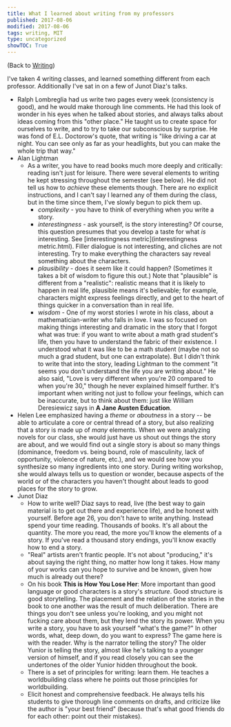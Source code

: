 ```yaml
---
title: What I learned about writing from my professors
published: 2017-08-06
modified: 2017-08-06
tags: writing, MIT
type: uncategorized
showTOC: True
---
```




(Back to [Writing](Writing.html))

I've taken 4 writing classes, and learned something different from each professor. Additionally I've sat in on a few of Junot Diaz's talks.

+ Ralph Lombreglia had us write two pages every week (consistency is good), and he would make thorough line comments. He had this look of wonder in his eyes when he talked about stories, and always talks about ideas coming from this "other place." He taught us to create space for ourselves to write, and to try to take our subconscious by surprise. He was fond of E.L. Doctorow's quote, that writing is "like driving a car at night. You can see only as far as your headlights, but you can make the whole trip that way."
+ Alan Lightman
    + As a writer, you have to read books much more deeply and critically: reading isn't just for leisure. There were several elements to writing he kept stressing throughout the semester (see below). He did not tell us how to *achieve* these elements though. There are no explicit instructions, and I can't say I learned any of them during the class, but in the time since them, I've slowly begun to pick them up.
        + *complexity* - you have to think of everything when you write a story.
        + *interestingness* - ask yourself, is the story interesting? Of course, this question presumes that you develop a taste for what *is* interesting. See [interestingness metric](interestingness metric.html). Filler dialogue is not interesting, and cliches are not interesting. Try to make everything the characters say reveal something about the characters.
        + *plausibility* - does it seem like it could happen? (Sometimes it takes a bit of wisdom to figure this out.) Note that "plausible" is different from a "realistic": realistic means that it is likely to happen in real life, plausible means it's believable; for example, characters might express feelings directly, and get to the heart of things quicker in a conversation than in real life.
        + *wisdom* - One of my worst stories I wrote in his class, about a mathematician-writer who falls in love. I was so focused on making things interesting and dramatic in the story that I forgot what was true: if you want to write about a math grad student's life, then you have to understand the fabric of their existence. I understood what it was like to be a math student (maybe not so much a grad student, but one can extrapolate). But I didn't think to write that into the story, leading Lightman to the comment "it seems you don't understand the life you are writing about." He also said, "Love is very different when you're 20 compared to when you're 30," though he never explained himself further. It's important when writing not just to follow your feelings, which can be inaccurate, but to think about them: just like William Deresiewicz says in __A Jane Austen Education__.
+ Helen Lee emphasized having a *theme* or *aboutness* in a story -- be able to articulate a core or central thread of a story, but also realizing that a story is made up of *many* elements. When we were analyzing novels for our class, she would just have us shout out things the story are about, and we would find out a single story is about so many things (dominance, freedom vs. being bound, role of masculinity, lack of opportunity, violence of nature, etc.), and we would see how you synthesize so many ingredients into one story. During writing workshop, she would always tells us to question or wonder, because aspects of the world or of the characters you haven't thought about leads to good places for the story to grow.
+ Junot Diaz
    + How to write well? Diaz says to read, live (the best way to gain material is to get out there and experience life), and be honest with yourself. Before age 26, you don't have to write anything. Instead spend your time reading. Thousands of books. It's all about the quantity. The more you read, the more you'll know the elements of a story. If you've read a thousand story endings, you'll know exactly how to end a story.
    + "Real" artists aren't frantic people. It's not about "producing," it's about saying the right thing, no matter how long it takes. How many of your works can you hope to survive and be known, given how much is already out there? 
    + On his book __This is How You Lose Her__: More important than good language or good characters is a story's *structure*. Good structure is good storytelling. The placement and the relation of the stories in the book to one another was the result of much deliberation. There are things you don't see unless you're looking, and you might not fucking care about them, but they lend the story its power. When you write a story, you have to ask yourself "what's the game?" In other words, what, deep down, do you want to express? The game here is with the reader. Why is the narrator telling the story? The older Yunior is telling the story, almost like he's talking to a younger version of himself, and if you read closely you can see the undertones of the older Yunior hidden throughout the book.
    + There is a set of principles for writing: learn them. He teaches a worldbuilding class where he points out those principles for worldbuilding.
    + Elicit honest and comprehensive feedback. He always tells his students to give thorough line comments on drafts, and criticize like the author is "your best friend" (because that's what good friends do for each other: point out their mistakes). 


